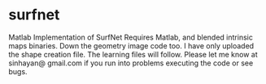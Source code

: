 # surfnet
Matlab Implementation of SurfNet
Requires Matlab, and blended intrinsic maps binaries. 
Down the geometry image code too. I have only uploaded the shape creation file. The learning files will follow. Please let me know at sinhayan@ gmail.com if you run into problems executing the code or see bugs. 
